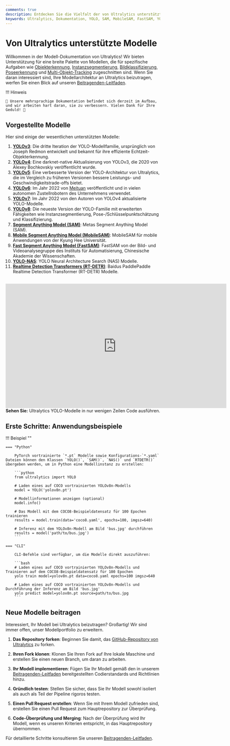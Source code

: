 ```yaml
---
comments: true
description: Entdecken Sie die Vielfalt der von Ultralytics unterstützten Modelle der YOLO-Familie, SAM, MobileSAM, FastSAM, YOLO-NAS und RT-DETR Modelle. Beginnen Sie mit Beispielen für die Verwendung in CLI und Python.
keywords: Ultralytics, Dokumentation, YOLO, SAM, MobileSAM, FastSAM, YOLO-NAS, RT-DETR, Modelle, Architekturen, Python, CLI
---
```


# Von Ultralytics unterstützte Modelle

Willkommen in der Modell-Dokumentation von Ultralytics! Wir bieten Unterstützung für eine breite Palette von Modellen, die für spezifische Aufgaben wie [Objekterkennung](../tasks/detect.md), [Instanzsegmentierung](../tasks/segment.md), [Bildklassifizierung](../tasks/classify.md), [Poseerkennung](../tasks/pose.md) und [Multi-Objekt-Tracking](../modes/track.md) zugeschnitten sind. Wenn Sie daran interessiert sind, Ihre Modellarchitektur an Ultralytics beizutragen, werfen Sie einen Blick auf unseren [Beitragenden-Leitfaden](../../help/contributing.md).

!!! Hinweis

    🚧 Unsere mehrsprachige Dokumentation befindet sich derzeit im Aufbau, und wir arbeiten hart daran, sie zu verbessern. Vielen Dank für Ihre Geduld! 🙏

## Vorgestellte Modelle

Hier sind einige der wesentlichen unterstützten Modelle:

1. **[YOLOv3](../../models/yolov3.md)**: Die dritte Iteration der YOLO-Modellfamilie, ursprünglich von Joseph Redmon entwickelt und bekannt für ihre effiziente Echtzeit-Objekterkennung.
2. **[YOLOv4](../../models/yolov4.md)**: Eine darknet-native Aktualisierung von YOLOv3, die 2020 von Alexey Bochkovskiy veröffentlicht wurde.
3. **[YOLOv5](../../models/yolov5.md)**: Eine verbesserte Version der YOLO-Architektur von Ultralytics, die im Vergleich zu früheren Versionen bessere Leistungs- und Geschwindigkeitstrade-offs bietet.
4. **[YOLOv6](../../models/yolov6.md)**: Im Jahr 2022 von [Meituan](https://about.meituan.com/) veröffentlicht und in vielen autonomen Zustellrobotern des Unternehmens verwendet.
5. **[YOLOv7](../../models/yolov7.md)**: Im Jahr 2022 von den Autoren von YOLOv4 aktualisierte YOLO-Modelle.
6. **[YOLOv8](../../models/yolov8.md)**: Die neueste Version der YOLO-Familie mit erweiterten Fähigkeiten wie Instanzsegmentierung, Pose-/Schlüsselpunktschätzung und Klassifizierung.
7. **[Segment Anything Model (SAM)](../../models/sam.md)**: Metas Segment Anything Model (SAM).
8. **[Mobile Segment Anything Model (MobileSAM)](../../models/mobile-sam.md)**: MobileSAM für mobile Anwendungen von der Kyung Hee Universität.
9. **[Fast Segment Anything Model (FastSAM)](../../models/fast-sam.md)**: FastSAM von der Bild- und Videoanalysegruppe des Instituts für Automatisierung, Chinesische Akademie der Wissenschaften.
10. **[YOLO-NAS](../../models/yolo-nas.md)**: YOLO Neural Architecture Search (NAS) Modelle.
11. **[Realtime Detection Transformers (RT-DETR)](../../models/rtdetr.md)**: Baidus PaddlePaddle Realtime Detection Transformer (RT-DETR) Modelle.

<p align="center">
  <br>
  <iframe width="720" height="405" src="https://www.youtube.com/embed/MWq1UxqTClU?si=nHAW-lYDzrz68jR0"
    title="YouTube-Video-Player" frameborder="0"
    allow="accelerometer; autoplay; clipboard-write; encrypted-media; gyroscope; picture-in-picture; web-share"
    allowfullscreen>
  </iframe>
  <br>
  <strong>Sehen Sie:</strong> Ultralytics YOLO-Modelle in nur wenigen Zeilen Code ausführen.
</p>

## Erste Schritte: Anwendungsbeispiele

!!! Beispiel ""

    === "Python"

        PyTorch vortrainierte `*.pt` Modelle sowie Konfigurations-`*.yaml` Dateien können den Klassen `YOLO()`, `SAM()`, `NAS()` und `RTDETR()` übergeben werden, um in Python eine Modellinstanz zu erstellen:

        ```python
        from ultralytics import YOLO

        # Laden eines auf COCO vortrainierten YOLOv8n-Modells
        model = YOLO('yolov8n.pt')

        # Modellinformationen anzeigen (optional)
        model.info()

        # Das Modell mit dem COCO8-Beispieldatensatz für 100 Epochen trainieren
        results = model.train(data='coco8.yaml', epochs=100, imgsz=640)

        # Inferenz mit dem YOLOv8n-Modell am Bild 'bus.jpg' durchführen
        results = model('path/to/bus.jpg')
        ```

    === "CLI"

        CLI-Befehle sind verfügbar, um die Modelle direkt auszuführen:

        ```bash
        # Laden eines auf COCO vortrainierten YOLOv8n-Modells und Trainieren auf dem COCO8-Beispieldatensatz für 100 Epochen
        yolo train model=yolov8n.pt data=coco8.yaml epochs=100 imgsz=640

        # Laden eines auf COCO vortrainierten YOLOv8n-Modells und Durchführung der Inferenz am Bild 'bus.jpg'
        yolo predict model=yolov8n.pt source=path/to/bus.jpg
        ```

## Neue Modelle beitragen

Interessiert, Ihr Modell bei Ultralytics beizutragen? Großartig! Wir sind immer offen, unser Modellportfolio zu erweitern.

1. **Das Repository forken**: Beginnen Sie damit, das [GitHub-Repository von Ultralytics](https://github.com/ultralytics/ultralytics) zu forken.

2. **Ihren Fork klonen**: Klonen Sie Ihren Fork auf Ihre lokale Maschine und erstellen Sie einen neuen Branch, um daran zu arbeiten.

3. **Ihr Modell implementieren**: Fügen Sie Ihr Modell gemäß den in unserem [Beitragenden-Leitfaden](../../help/contributing.md) bereitgestellten Codierstandards und Richtlinien hinzu.

4. **Gründlich testen**: Stellen Sie sicher, dass Sie Ihr Modell sowohl isoliert als auch als Teil der Pipeline rigoros testen.

5. **Einen Pull Request erstellen**: Wenn Sie mit Ihrem Modell zufrieden sind, erstellen Sie einen Pull Request zum Hauptrepository zur Überprüfung.

6. **Code-Überprüfung und Merging**: Nach der Überprüfung wird Ihr Modell, wenn es unseren Kriterien entspricht, in das Hauptrepository übernommen.

Für detaillierte Schritte konsultieren Sie unseren [Beitragenden-Leitfaden](../../help/contributing.md).
